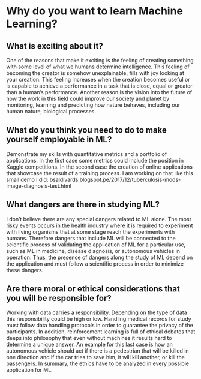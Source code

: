 # Why do you want to learn Machine Learning?

## What is exciting about it?
One of the reasons that make it exciting is the feeling of creating something with some level of what we humans determine intelligence. This feeling of becoming the creator is somehow unexplainable, fills with joy looking at your creation. This feeling increases when the creation becomes useful or is capable to achieve a performance in a task that is close, equal or greater than a human’s performance. Another reason is the vision into the future of how the work in this field could improve our society and planet by monitoring, learning and predicting how nature behaves, including our human nature, biological processes.

## What do you think you need to do to make yourself employable in ML?
Demonstrate my skills with quantitative metrics and a portfolio of applications. In the first case some metrics could include the position in Kaggle competitions. In the second case the creation of online applications that showcase the result of a training process. I am working on that like this small demo I did: bsaldivards.blogspot.pe/2017/12/tuberculosis-mods-image-diagnosis-test.html 

## What dangers are there in studying ML? 
I don’t believe there are any special dangers related to ML alone. The most risky events occurs in the health industry where it is required to experiment with living organisms that at some stage reach the experiments with humans. Therefore dangers that include ML will be connected to the scientific process of validating the application of ML for a particular use, such as ML in medicine, disease diagnosis, or autonomous vehicles in operation. Thus, the presence of dangers along the study of ML depend on the application and must follow a scientific process in order to minimize these dangers.

## Are there moral or ethical considerations that you will be responsible for?
Working with data carries a responsibility. Depending on the type of data this responsibility could be high or low. Handling medical records for study must follow data handling protocols in order to guarantee the privacy of the participants. In addition, reinforcement learning is full of ethical debates that deeps into philosophy that even without machines it results hard to determine a unique answer. An example for this last case is how an autonomous vehicle should act if there is a pedestrian that will be killed in one direction and if the car tries to save him, it will kill another, or kill the passengers. In summary, the ethics have to be analyzed in every possible application for ML.